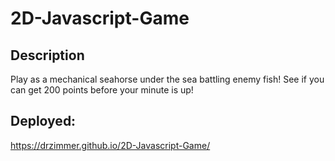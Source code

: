 # 2D-Javascript-Game

## Description

Play as a mechanical seahorse under the sea battling enemy fish!
See if you can get 200 points before your minute is up!

## Deployed:

https://drzimmer.github.io/2D-Javascript-Game/
